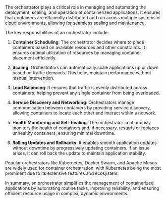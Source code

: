 The orchestrator plays a critical role in managing and automating the deployment, scaling, and operation of containerized applications. It ensures that containers are efficiently distributed and run across multiple systems or cloud environments, allowing for seamless scaling and maintenance.

The key responsibilities of an orchestrator include:

1. **Container Scheduling**: The orchestrator decides where to place containers based on available resources and other constraints. It ensures optimal utilization of resources by managing container placement efficiently.

2. **Scaling**: Orchestrators can automatically scale applications up or down based on traffic demands. This helps maintain performance without manual intervention.

3. **Load Balancing**: It ensures that traffic is evenly distributed across containers, helping prevent any single container from being overloaded.

4. **Service Discovery and Networking**: Orchestrators manage communication between containers by providing service discovery, allowing containers to locate each other and interact within a network.

5. **Health Monitoring and Self-healing**: The orchestrator continuously monitors the health of containers and, if necessary, restarts or replaces unhealthy containers, ensuring minimal downtime.

6. **Rolling Updates and Rollbacks**: It enables smooth application updates without downtime by progressively updating containers. If an issue arises, it can roll back the update to maintain application stability.

Popular orchestrators like Kubernetes, Docker Swarm, and Apache Mesos are widely used for container orchestration, with Kubernetes being the most prominent due to its extensive features and ecosystem.

In summary, an orchestrator simplifies the management of containerized applications by automating routine tasks, improving reliability, and ensuring efficient resource usage in complex, dynamic environments.